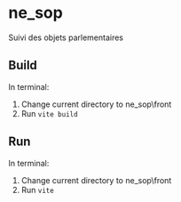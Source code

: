 # ne_sop
Suivi des objets parlementaires

## Build

In terminal:
1. Change current directory to ne_sop\front
2. Run `vite build`

## Run

In terminal:
1. Change current directory to ne_sop\front
2. Run `vite`
